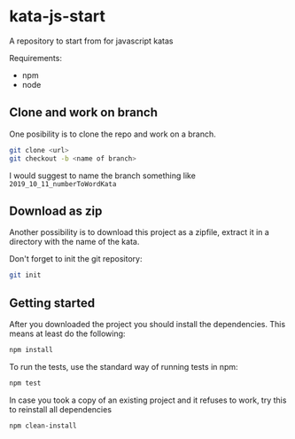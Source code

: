 # kata-js-start
A repository to start from for javascript katas

Requirements:

* npm
* node

## Clone and work on branch

One posibility is to clone the repo and work on a branch. 

```bash
git clone <url>
git checkout -b <name of branch>
```

I would suggest to name the branch something like ```2019_10_11_numberToWordKata```

## Download as zip

Another possibility is to download this project as a zipfile, extract it in a directory with the name of the kata.

Don't forget to init the git repository:

```bash
git init
```

## Getting started

After you downloaded the project you should install the dependencies. This means at least do the following:

```bash
npm install
```

To run the tests, use the standard way of running tests in npm:

```bash
npm test
```

In case you took a copy of an existing project and it refuses to work, try this to reinstall all dependencies

```bash
npm clean-install
```
